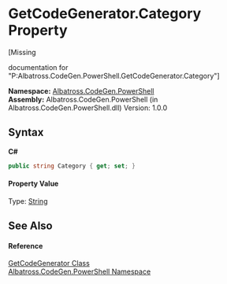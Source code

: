 # GetCodeGenerator.Category Property 
 

\[Missing <summary> documentation for "P:Albatross.CodeGen.PowerShell.GetCodeGenerator.Category"\]

**Namespace:**&nbsp;<a href="73820E42.md">Albatross.CodeGen.PowerShell</a><br />**Assembly:**&nbsp;Albatross.CodeGen.PowerShell (in Albatross.CodeGen.PowerShell.dll) Version: 1.0.0

## Syntax

**C#**<br />
``` C#
public string Category { get; set; }
```


#### Property Value
Type: <a href="http://msdn2.microsoft.com/en-us/library/s1wwdcbf" target="_blank">String</a>

## See Also


#### Reference
<a href="38CA404C.md">GetCodeGenerator Class</a><br /><a href="73820E42.md">Albatross.CodeGen.PowerShell Namespace</a><br />